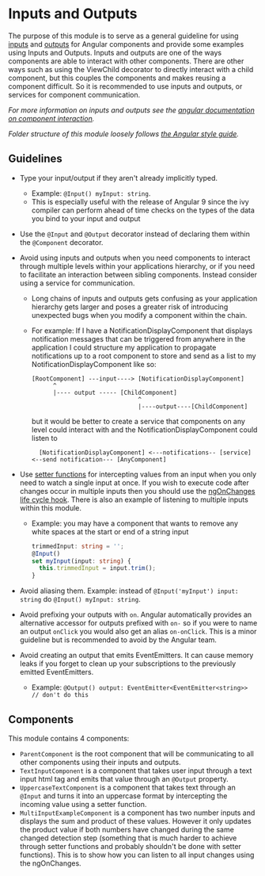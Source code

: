 # Inputs and Outputs

The purpose of this module is to serve as a general guideline for using [inputs](https://angular.io/api/core/Input) and [outputs](https://angular.io/api/core/Output) for Angular components and provide some examples using Inputs and Outputs. Inputs and outputs are one of the ways components are able to interact with other components. There are other ways such as using the ViewChild decorator to directly interact with a child component, but this couples the components and makes reusing a component difficult. So it is recommended to use inputs and outputs, or services for component communication.

_For more information on inputs and outputs see the [angular documentation on component interaction](https://angular.io/guide/component-interaction)._

_Folder structure of this module loosely follows [the Angular style guide](https://angular.io/guide/styleguide)._

## Guidelines

- Type your input/output if they aren't already implicitly typed.
  - Example: `@Input() myInput: string`.
  - This is especially useful with the release of Angular 9 since the ivy compiler can perform ahead of time checks on the types of the data you bind to your input and output
- Use the `@Input` and `@Output` decorator instead of declaring them within the `@Component` decorator.
- Avoid using inputs and outputs when you need components to interact through multiple levels within your applications hierarchy, or if you need to facilitate an interaction between sibling components. Instead consider using a service for communication.
  - Long chains of inputs and outputs gets confusing as your application hierarchy gets larger and poses a greater risk of introducing unexpected bugs when you modify a component within the chain.
  - For example: If I have a NotificationDisplayComponent that displays notification messages that can be triggered from anywhere in the application I could structure my application to propagate notifications up to a root component to store and send as a list to my NotificationDisplayComponent like so:

    ```
    [RootComponent] ---input----> [NotificationDisplayComponent]
          ^
          |---- output ----- [ChildComponent]
                                  ^
                                  |----output----[ChildComponent]
    ```

    but it would be better to create a service that components on any level could interact with and the NotificationDisplayComponent could listen to

    ```
      [NotificationDisplayComponent] <---notifications-- [service] <--send notification--- [AnyComponent]
    ```
- Use [setter functions](https://angular.io/guide/component-interaction#intercept-input-property-changes-with-a-setter) for intercepting values from an input when you only need to watch a single input at once. If you wish to execute code after changes occur in multiple inputs then you should use the [ngOnChanges life cycle hook](https://angular.io/guide/component-interaction#intercept-input-property-changes-with-ngonchanges). There is also an example of listening to multiple inputs within this module.

  - Example: you may have a component that wants to remove any white spaces at the start or end of a string input
    ```typescript
    trimmedInput: string = '';
    @Input()
    set myInput(input: string) {
      this.trimmedInput = input.trim();
    }
    ```

- Avoid aliasing them. Example: instead of `@Input('myInput') input: string` do `@Input() myInput: string`.
- Avoid prefixing your outputs with `on`. Angular automatically provides an alternative accessor for outputs prefixed with `on-` so if you were to name an output `onClick` you would also get an alias `on-onClick`. This is a minor guideline but is recommended to avoid by the Angular team.
- Avoid creating an output that emits EventEmitters. It can cause memory leaks if you forget to clean up your subscriptions to the previously emitted EventEmitters.
  - Example: `@Output() output: EventEmitter<EventEmitter<string>> // don't do this`

## Components

This module contains 4 components:

- `ParentComponent` is the root component that will be communicating to all other components using their inputs and outputs.
- `TextInputComponent` is a component that takes user input through a text input html tag and emits that value through an `@Output` property.
- `UppercaseTextComponent` is a component that takes text through an `@Input` and turns it into an uppercase format by intercepting the incoming value using a setter function.
- `MultiInputExampleComponent` is a component has two number inputs and displays the sum and product of these values. However it only updates the product value if both numbers have changed during the same changed detection step (something that is much harder to achieve through setter functions and probably shouldn't be done with setter functions). This is to show how you can listen to all input changes using the ngOnChanges.
